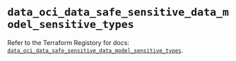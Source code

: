# `data_oci_data_safe_sensitive_data_model_sensitive_types`

Refer to the Terraform Registory for docs: [`data_oci_data_safe_sensitive_data_model_sensitive_types`](https://registry.terraform.io/providers/oracle/oci/6.18.0/docs/data-sources/data_safe_sensitive_data_model_sensitive_types).

